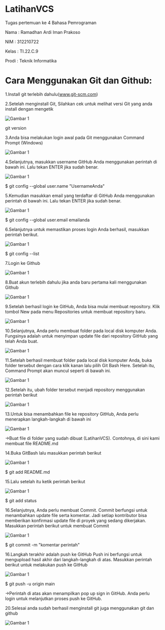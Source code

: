 # LatihanVCS

Tugas pertemuan ke 4 Bahasa Pemrograman

Nama : Ramadhan Ardi Iman Prakoso

NIM : 312210722

Kelas : TI.22.C.9

Prodi : Teknik Informatika

# Cara Menggunakan Git dan Github:
1.Install git terlebih dahulu(www.git-scm.com)

2.Setelah menginstall Git, Silahkan cek untuk melihat versi Git yang anda install dengan mengetik

![Gambar 1](gambar/1.png)

git version

3.Anda bisa melakukan login awal pada Git menggunakan Command Prompt (Windows)

![Gambar 1](gambar/2.png)

4.Selanjutnya, masukkan username GitHub Anda menggunakan perintah di bawah ini. Lalu tekan ENTER jika sudah benar.

![Gambar 1](gambar/3.png)

$ git config --global user.name "UsernameAnda"

5.Kemudian masukkan email yang terdaftar di GitHub Anda menggunakan perintah di bawah ini. Lalu tekan ENTER jika sudah benar.

![Gambar 1](gambar/4.png)

$ git config --global user.email emailanda

6.Selanjutnya untuk memastikan proses login Anda berhasil, masukkan perintah berikut.

![Gambar 1](gambar/5.png)

$ git config --list

7.Login ke Github

![Gambar 1](gambar/7.png)

8.Buat akun terlebih dahulu jika anda baru pertama kali menggunakan Github

![Gambar 1](gambar/6.png)

9.Setelah berhasil login ke GitHub, Anda bisa mulai membuat repository. Klik tombol New pada menu Repositories untuk membuat repository baru.

![Gambar 1](gambar/8.png)

10.Selanjutnya, Anda perlu membuat folder pada local disk komputer Anda. Fungsinya adalah untuk menyimpan update file dari repository GitHub yang telah Anda buat.

![Gambar 1](gambar/9.png)

11.Setelah berhasil membuat folder pada local disk komputer Anda, buka folder tersebut dengan cara klik kanan lalu pilih Git Bash Here. Setelah itu, Command Prompt akan muncul seperti di bawah ini.

![Gambar 1](gambar/10.png)

12.Setelah itu, ubah folder tersebut menjadi repository menggunakan perintah berikut

![Gambar 1](gambar/11.png)

13.Untuk bisa menambahkan file ke repository GitHub, Anda perlu menerapkan langkah-langkah di bawah ini

![Gambar 1](gambar/12.png)

->Buat file di folder yang sudah dibuat (LatihanVCS). Contohnya, di sini kami membuat file README.md

14.Buka GitBash lalu masukkan perintah berikut

![Gambar 1](gambar/13.png)

$ git add README.md

15.Lalu setelah itu ketik perintah berikut

![Gambar 1](gambar/14.png)

$ git add status

16.Selanjutnya, Anda perlu membuat Commit. Commit berfungsi untuk menambahkan update file serta komentar. Jadi setiap kontributor bisa memberikan konfirmasi update file di proyek yang sedang dikerjakan. Masukkan perintah berikut untuk membuat Commit

![Gambar 1](gambar/15.png)

$ git commit -m "komentar perintah"

16.Langkah terakhir adalah push ke GitHub Push ini berfungsi untuk mengupload hasil akhir dari langkah-langkah di atas. Masukkan perintah berikut untuk melakukan push ke GitHub

![Gambar 1](gambar/16.png)

$ git push -u origin main

->Perintah di atas akan menampilkan pop up sign in GitHub. Anda perlu login untuk melanjutkan proses push ke GitHub.

20.Selesai anda sudah berhasil menginstall git juga menggunakan git dan github

![Gambar 1](gambar/17.png)